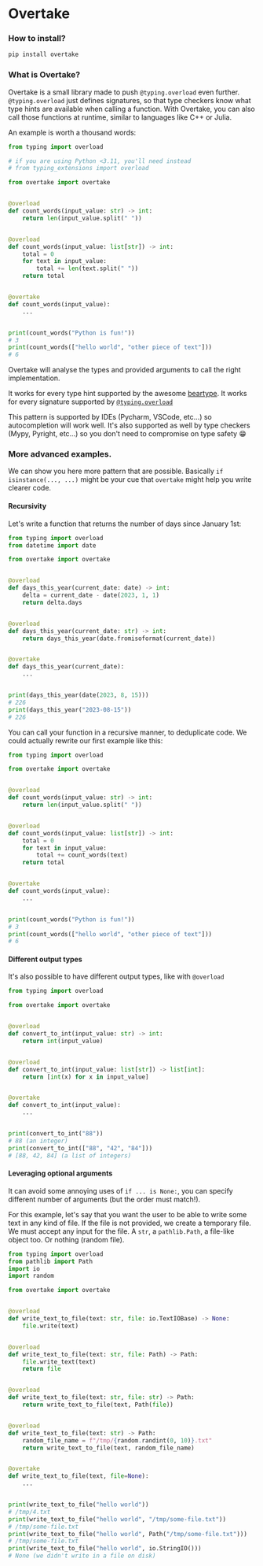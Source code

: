 # Overtake

### How to install?
```bash
pip install overtake
```

### What is Overtake?
Overtake is a small library made to push `@typing.overload` even further.
`@typing.overload` just defines signatures, so that type checkers know what type hints
are available when calling a function.
With Overtake, you can also call those functions at runtime, similar to languages like
C++ or Julia.

An example is worth a thousand words:

```python
from typing import overload

# if you are using Python <3.11, you'll need instead
# from typing_extensions import overload

from overtake import overtake


@overload
def count_words(input_value: str) -> int:
    return len(input_value.split(" "))


@overload
def count_words(input_value: list[str]) -> int:
    total = 0
    for text in input_value:
        total += len(text.split(" "))
    return total


@overtake
def count_words(input_value):
    ...


print(count_words("Python is fun!"))
# 3
print(count_words(["hello world", "other piece of text"]))
# 6
```

Overtake will analyse the types and provided arguments to call the right implementation.

It works for every type hint supported by the awesome [beartype](https://beartype.readthedocs.io/en/latest/).
It works for every signature supported by [`@typing.overload`](https://docs.python.org/3/library/typing.html#typing.overload)

This pattern is supported by IDEs (Pycharm, VSCode, etc...) so autocompletion will work well.
It's also supported as well by type checkers (Mypy, Pyright, etc...) so you don't need to compromise on type safety 😁

### More advanced examples.

We can show you here more pattern that are possible. Basically `if isinstance(..., ...)` might be your cue that
`overtake` might help you write clearer code.

#### Recursivity

Let's write a function that returns the number of days since January 1st:

```python
from typing import overload
from datetime import date

from overtake import overtake


@overload
def days_this_year(current_date: date) -> int:
    delta = current_date - date(2023, 1, 1)
    return delta.days


@overload
def days_this_year(current_date: str) -> int:
    return days_this_year(date.fromisoformat(current_date))


@overtake
def days_this_year(current_date):
    ...


print(days_this_year(date(2023, 8, 15)))
# 226
print(days_this_year("2023-08-15"))
# 226
```

You can call your function in a recursive manner, to deduplicate code. We could actually rewrite our first example like this:

```python
from typing import overload

from overtake import overtake


@overload
def count_words(input_value: str) -> int:
    return len(input_value.split(" "))


@overload
def count_words(input_value: list[str]) -> int:
    total = 0
    for text in input_value:
        total += count_words(text)
    return total


@overtake
def count_words(input_value):
    ...


print(count_words("Python is fun!"))
# 3
print(count_words(["hello world", "other piece of text"]))
# 6
```

#### Different output types

It's also possible to have different output types, like with `@overload`


```python
from typing import overload

from overtake import overtake


@overload
def convert_to_int(input_value: str) -> int:
    return int(input_value)


@overload
def convert_to_int(input_value: list[str]) -> list[int]:
    return [int(x) for x in input_value]


@overtake
def convert_to_int(input_value):
    ...


print(convert_to_int("88"))
# 88 (an integer)
print(convert_to_int(["88", "42", "84"]))
# [88, 42, 84] (a list of integers)
```


#### Leveraging optional arguments

It can avoid some annoying uses of `if ... is None:`, you can specify different number of arguments (but the order must match!).

For this example, let's say that you want the user to be able to write some text in any kind of file.
If the file is not provided, we create a temporary file.
We must accept any input for the file. A `str`, a `pathlib.Path`, a file-like object too. Or nothing (random file).

```python
from typing import overload
from pathlib import Path
import io
import random

from overtake import overtake


@overload
def write_text_to_file(text: str, file: io.TextIOBase) -> None:
    file.write(text)


@overload
def write_text_to_file(text: str, file: Path) -> Path:
    file.write_text(text)
    return file


@overload
def write_text_to_file(text: str, file: str) -> Path:
    return write_text_to_file(text, Path(file))


@overload
def write_text_to_file(text: str) -> Path:
    random_file_name = f"/tmp/{random.randint(0, 10)}.txt"
    return write_text_to_file(text, random_file_name)


@overtake
def write_text_to_file(text, file=None):
    ...


print(write_text_to_file("hello world"))
# /tmp/4.txt
print(write_text_to_file("hello world", "/tmp/some-file.txt"))
# /tmp/some-file.txt
print(write_text_to_file("hello world", Path("/tmp/some-file.txt")))
# /tmp/some-file.txt
print(write_text_to_file("hello world", io.StringIO()))
# None (we didn't write in a file on disk)
```